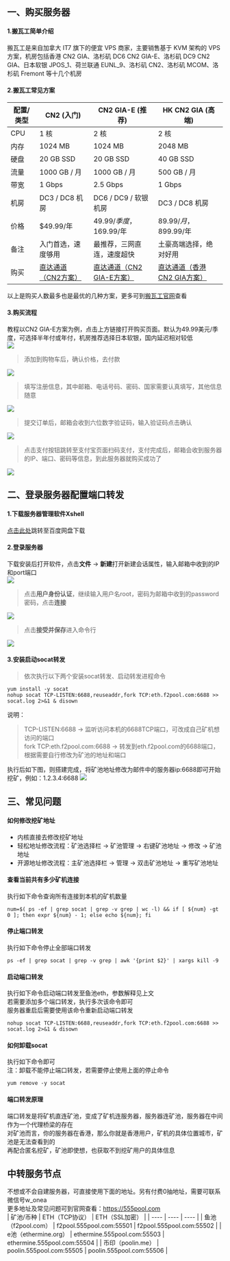 ## 一、购买服务器
#### 1.搬瓦工简单介绍
搬瓦工是来自加拿大 IT7 旗下的便宜 VPS 商家，主要销售基于 KVM 架构的 VPS 方案，机房包括香港 CN2 GIA、洛杉矶 DC6 CN2 GIA-E、洛杉矶 DC9 CN2 GIA、日本软银 JPOS_1、荷兰联通 EUNL_9、洛杉矶 CN2、洛杉矶 MCOM、洛杉矶 Fremont 等十几个机房   
#### 2.搬瓦工常见方案  
|    配置/类型  |   CN2 (入门)      |   CN2 GIA-E (推荐)      |   HK CN2 GIA (高端)   |
| ---- | ---- | ---- | ---- |
|   CPU   |   1 核      |   2 核      |   2 核      |
|   内存   |   1024 MB     |   1024 MB     |   2048 MB     |
|   硬盘   |   20 GB SSD      |   20 GB SSD      |   40 GB SSD      |
|   流量   |   1000 GB / 月     |   1000 GB / 月     |   500 GB / 月     |
|   带宽   |   1 Gbps      |   2.5 Gbps      |   1 Gbps      |
|   机房   |   DC3 / DC8 机房      |   DC6 / DC9 / 软银机房      |   DC3 / DC8 机房      |
|   价格   |   $49.99/年      |   $49.99/季度，$169.99/年      |   $89.99/月，$899.99/年      |
|   备注   |   入门首选，速度够用    |   最推荐，三网直连，速度超快    |   土豪高端选择，绝对好用    |
|   购买   |   <a href="https://bwh81.net/aff.php?aff=67039&pid=57" >直达通道（CN2方案）</a>      |   <a href="https://bwh81.net/aff.php?aff=67039&pid=87" >直达通道（CN2 GIA-E方案）</a>      |   <a href="https://bwh81.net/aff.php?aff=67039&pid=95" >直达通道（香港 CN2 GIA方案）</a>      |

以上是购买人数最多也是最优的几种方案，更多可到<a href="https://bwh81.net/aff.php?aff=67039" >搬瓦工官网</a>查看
#### 3.购买流程
教程以CN2 GIA-E方案为例，点击上方链接打开购买页面。默认为49.99美元/季度，可选择半年付或年付，机房推荐选择日本软银，国内延迟相对较低  
![](https://github.com/ycyw/transfer/blob/main/static/1.png)  
> 添加到购物车后，确认价格，去付款  

![](https://github.com/ycyw/transfer/blob/main/static/2.png)  
> 填写注册信息，其中邮箱、电话号码、密码、国家需要认真填写，其他信息随意  

![](https://github.com/ycyw/transfer/blob/main/static/3.png)  
> 提交订单后，邮箱会收到六位数字验证码，输入验证码点击确认  

![](https://github.com/ycyw/transfer/blob/main/static/4.png)  
> 点击支付按钮跳转至支付宝页面扫码支付，支付完成后，邮箱会收到服务器的IP、端口、密码等信息，到此服务器就购买成功了  

![](https://github.com/ycyw/transfer/blob/main/static/5.png)  

## 二、登录服务器配置端口转发
#### 1.下载服务器管理软件Xshell
<a href="https://pan.baidu.com/s/1ADwxcw7Dd9cwCxtFa3m8GQ?pwd=ncwr" >点击此处</a>跳转至百度网盘下载  

#### 2.登录服务器
下载安装后打开软件，点击**文件** -> **新建**打开新建会话属性，输入邮箱中收到的IP和port端口  
![](https://github.com/ycyw/transfer/blob/main/static/6.png)  
> 点击**用户身份认证**，继续输入用户名root，密码为邮箱中收到的password密码，点击**连接**  

![](https://github.com/ycyw/transfer/blob/main/static/7.png)  
> 点击**接受并保存**进入命令行  

![](https://github.com/ycyw/transfer/blob/main/static/8.png)  

#### 3.安装启动socat转发
> 依次执行以下两个安装socat转发、启动转发进程命令  

```
yum install -y socat
nohup socat TCP-LISTEN:6688,reuseaddr,fork TCP:eth.f2pool.com:6688 >> socat.log 2>&1 & disown
```
说明：
> TCP-LISTEN:6688 -> 监听访问本机的6688TCP端口，可改成自己矿机想访问的端口  
> fork TCP:eth.f2pool.com:6688 -> 转发到eth.f2pool.com的6688端口，根据需要自行修改为矿池的地址和端口  

执行后如下图，则搭建完成，将矿池地址修改为邮件中的服务器ip:6688即可开始挖矿，例如：1.2.3.4:6688
![](https://github.com/ycyw/transfer/blob/main/static/9.png)  

## 三、常见问题
#### 如何修改挖矿地址
* 内核直接去修改挖矿地址
* 轻松地址修改流程：矿池选择栏 -> 矿池管理 -> 右键矿池地址 -> 修改 -> 矿池地址
* 开源地址修改流程：主矿池选择栏 -> 管理 -> 双击矿池地址 -> 重写矿池地址

#### 查看当前共有多少矿机连接
执行如下命令查询所有连接到本机的矿机数量
```
num=$( ps -ef | grep socat | grep -v grep | wc -l) && if [ ${num} -gt 0 ]; then expr ${num} - 1; else echo ${num}; fi
```

#### 停止端口转发
执行如下命令停止全部端口转发
```
ps -ef | grep socat | grep -v grep | awk '{print $2}' | xargs kill -9
```

#### 启动端口转发
执行如下命令启动端口转发至鱼池eth，参数解释见上文  
若需要添加多个端口转发，执行多次该命令即可  
服务器重启后需要使用该命令重新启动端口转发  
```
nohup socat TCP-LISTEN:6688,reuseaddr,fork TCP:eth.f2pool.com:6688 >> socat.log 2>&1 & disown
```

#### 如何卸载socat
执行如下命令即可  
注：卸载不能停止端口转发，若需要停止使用上面的停止命令
```
yum remove -y socat
```

#### 端口转发原理
端口转发是将矿机直连矿池，变成了矿机连服务器，服务器连矿池，服务器在中间作为一个代理桥梁的存在  
对矿池而言，你的服务器在香港，那么你就是香港用户，矿机的具体位置城市，矿池是无法查看到的  
再配合匿名挖矿，矿池即使想，也获取不到挖矿用户的具体信息  


## 中转服务节点  
不想或不会自建服务器，可直接使用下面的地址。另有付费0抽地址，需要可联系微信号w_onea  
更多地址及常见问题可到官网查看：<a href="https://555pool.com" target="_blank">https://555pool.com</a>  
|    矿池/币种  |   ETH（TCP协议）      |   ETH（SSL加密）      |
| ---- | ---- | ---- |
|   鱼池（f2pool.com）   |   f2pool.555pool.com:55501      |   f2pool.555pool.com:55502      |
|   e池（ethermine.org）   |   ethermine.555pool.com:55503      |   ethermine.555pool.com:55504      |
|   币印（poolin.me）   |   poolin.555pool.com:55505      |   poolin.555pool.com:55506      |
 
